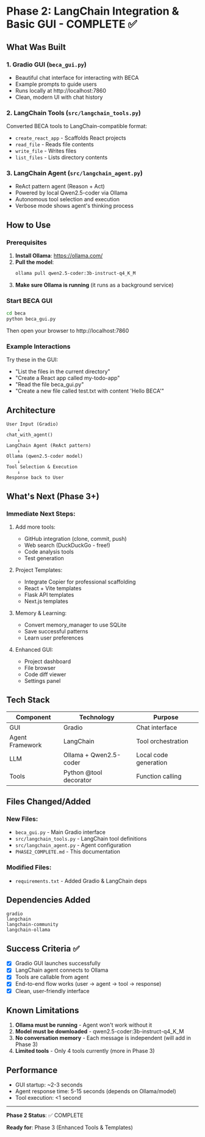 # Phase 2: LangChain Integration & Basic GUI - COMPLETE ✅

## What Was Built

### 1. Gradio GUI (`beca_gui.py`)
- Beautiful chat interface for interacting with BECA
- Example prompts to guide users
- Runs locally at http://localhost:7860
- Clean, modern UI with chat history

### 2. LangChain Tools (`src/langchain_tools.py`)
Converted BECA tools to LangChain-compatible format:
- `create_react_app` - Scaffolds React projects
- `read_file` - Reads file contents
- `write_file` - Writes files
- `list_files` - Lists directory contents

### 3. LangChain Agent (`src/langchain_agent.py`)
- ReAct pattern agent (Reason + Act)
- Powered by local Qwen2.5-coder via Ollama
- Autonomous tool selection and execution
- Verbose mode shows agent's thinking process

## How to Use

### Prerequisites
1. **Install Ollama**: https://ollama.com/
2. **Pull the model**:
   ```bash
   ollama pull qwen2.5-coder:3b-instruct-q4_K_M
   ```
3. **Make sure Ollama is running** (it runs as a background service)

### Start BECA GUI
```bash
cd beca
python beca_gui.py
```

Then open your browser to http://localhost:7860

### Example Interactions
Try these in the GUI:
- "List the files in the current directory"
- "Create a React app called my-todo-app"
- "Read the file beca_gui.py"
- "Create a new file called test.txt with content 'Hello BECA'"

## Architecture

```
User Input (Gradio)
    ↓
chat_with_agent()
    ↓
LangChain Agent (ReAct pattern)
    ↓
Ollama (qwen2.5-coder model)
    ↓
Tool Selection & Execution
    ↓
Response back to User
```

## What's Next (Phase 3+)

### Immediate Next Steps:
1. Add more tools:
   - GitHub integration (clone, commit, push)
   - Web search (DuckDuckGo - free!)
   - Code analysis tools
   - Test generation

2. Project Templates:
   - Integrate Copier for professional scaffolding
   - React + Vite templates
   - Flask API templates
   - Next.js templates

3. Memory & Learning:
   - Convert memory_manager to use SQLite
   - Save successful patterns
   - Learn user preferences

4. Enhanced GUI:
   - Project dashboard
   - File browser
   - Code diff viewer
   - Settings panel

## Tech Stack

| Component | Technology | Purpose |
|-----------|-----------|---------|
| GUI | Gradio | Chat interface |
| Agent Framework | LangChain | Tool orchestration |
| LLM | Ollama + Qwen2.5-coder | Local code generation |
| Tools | Python @tool decorator | Function calling |

## Files Changed/Added

### New Files:
- `beca_gui.py` - Main Gradio interface
- `src/langchain_tools.py` - LangChain tool definitions
- `src/langchain_agent.py` - Agent configuration
- `PHASE2_COMPLETE.md` - This documentation

### Modified Files:
- `requirements.txt` - Added Gradio & LangChain deps

## Dependencies Added
```
gradio
langchain
langchain-community
langchain-ollama
```

## Success Criteria ✅
- [x] Gradio GUI launches successfully
- [x] LangChain agent connects to Ollama
- [x] Tools are callable from agent
- [x] End-to-end flow works (user -> agent -> tool -> response)
- [x] Clean, user-friendly interface

## Known Limitations
1. **Ollama must be running** - Agent won't work without it
2. **Model must be downloaded** - qwen2.5-coder:3b-instruct-q4_K_M
3. **No conversation memory** - Each message is independent (will add in Phase 3)
4. **Limited tools** - Only 4 tools currently (more in Phase 3)

## Performance
- GUI startup: ~2-3 seconds
- Agent response time: 5-15 seconds (depends on Ollama/model)
- Tool execution: <1 second

---

**Phase 2 Status**: ✅ COMPLETE

**Ready for**: Phase 3 (Enhanced Tools & Templates)
